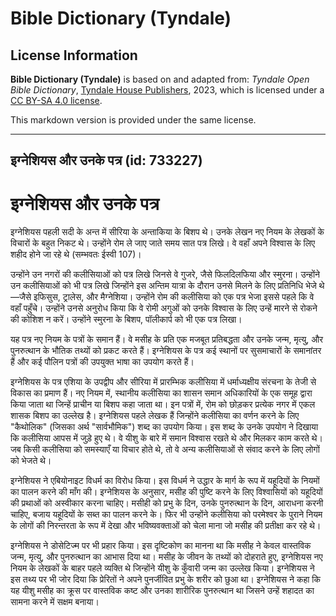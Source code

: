# Bible Dictionary (Tyndale)

## License Information

**Bible Dictionary (Tyndale)** is based on and adapted from: _Tyndale Open Bible Dictionary_, [Tyndale House Publishers](https://tyndaleopenresources.com/), 2023, which is licensed under a [CC BY-SA 4.0 license](https://creativecommons.org/licenses/by-sa/4.0/legalcode.en).

This markdown version is provided under the same license.



--------------------------------

## इग्नेशियस और उनके पत्र (id: 733227)

इग्नेशियस और उनके पत्र
======================

इग्नेशियस पहली सदी के अन्त में सीरिया के अन्ताकिया के बिशप थे। उनके लेखन नए नियम के लेखकों के विचारों के बहुत निकट थे। उन्होंने रोम ले जाए जाते समय सात पत्र लिखे। वे वहाँ अपने विश्वास के लिए शहीद होने जा रहे थे (सम्भवतः ईस्वी 107\)।

उन्होंने उन नगरों की कलीसियाओं को पत्र लिखे जिनसे वे गुजरे, जैसे फिलदिलफिया और स्मुरना। उन्होंने उन कलीसियाओं को भी पत्र लिखे जिन्होंने इस अन्तिम यात्रा के दौरान उनसे मिलने के लिए प्रतिनिधि भेजे थे—जैसे इफिसुस, ट्रालेस, और मैग्नेशिया। उन्होंने रोम की कलीसिया को एक पत्र भेजा इससे पहले कि वे वहाँ पहुँचे। उन्होंने उनसे अनुरोध किया कि वे रोमी अगुओं को उनके विश्वास के लिए उन्हें मारने से रोकने की कोशिश न करें। उन्होंने स्मुरना के बिशप, पॉलीकार्प को भी एक पत्र लिखा।

यह पत्र नए नियम के पत्रों के समान हैं। वे मसीह के प्रति एक मजबूत प्रतिबद्धता और उनके जन्म, मृत्यु, और पुनरुत्थान के भौतिक तथ्यों को प्रकट करते हैं। इग्नेशियस के पत्र कई स्थानों पर सुसमाचारों के समानांतर हैं और कई पौलिन पत्रों की उपयुक्त भाषा का उपयोग करते हैं।

इग्नेशियस के पत्र एशिया के उपद्वीप और सीरिया में प्रारम्भिक कलीसिया में धर्माध्यक्षीय संरचना के तेजी से विकास का प्रमाण हैं। नए नियम में, स्थानीय कलीसिया का शासन समान अधिकारियों के एक समूह द्वारा किया जाता था जिन्हें प्राचीन या बिशप कहा जाता था। इन पत्रों में, रोम को छोड़कर प्रत्येक नगर में एकल शासक बिशप का उल्लेख है। इग्नेशियस पहले लेखक हैं जिन्होंने कलीसिया का वर्णन करने के लिए "कैथोलिक" (जिसका अर्थ "सार्वभौमिक") शब्द का उपयोग किया। इस शब्द के उनके उपयोग ने दिखाया कि कलीसिया आपस में जुड़े हुए थे। वे यीशु के बारे में समान विश्वास रखते थे और मिलकर काम करते थे। जब किसी कलीसिया को समस्याएँ या विचार होते थे, तो वे अन्य कलीसियाओं से संवाद करने के लिए लोगों को भेजते थे।

इग्नेशियस ने एबियोनाइट विधर्म का विरोध किया। इस विधर्म ने उद्धार के मार्ग के रूप में यहूदियों के नियमों का पालन करने की माँग की। इग्नेशियस के अनुसार, मसीह की पुष्टि करने के लिए विश्वासियों को यहूदियों की प्रथाओं को अस्वीकार करना चाहिए। मसीही को प्रभु के दिन, उनके पुनरुत्थान के दिन, आराधना करनी चाहिए, बजाय यहूदियों के सब्त का पालन करने के। फिर भी उन्होंने कलीसिया को परमेश्वर के पुराने नियम के लोगों की निरन्तरता के रूप में देखा और भविष्यवक्ताओं को चेला माना जो मसीह की प्रतीक्षा कर रहे थे।

इग्नेशियस ने डोसेटिज्म पर भी प्रहार किया। इस दृष्टिकोण का मानना था कि मसीह ने केवल वास्तविक जन्म, मृत्यु, और पुनरुत्थान का आभास दिया था। मसीह के जीवन के तथ्यों को दोहराते हुए, इग्नेशियस नए नियम के लेखकों के बाहर पहले व्यक्ति थे जिन्होंने यीशु के कुँवारी जन्म का उल्लेख किया। इग्नेशियस ने इस तथ्य पर भी जोर दिया कि प्रेरितों ने अपने पुनर्जीवित प्रभु के शरीर को छुआ था। इग्नेशियस ने कहा कि यह यीशु मसीह का क्रूस पर वास्तविक कष्ट और उनका शारीरिक पुनरुत्थान था जिसने उन्हें शहादत का सामना करने में सक्षम बनाया।


